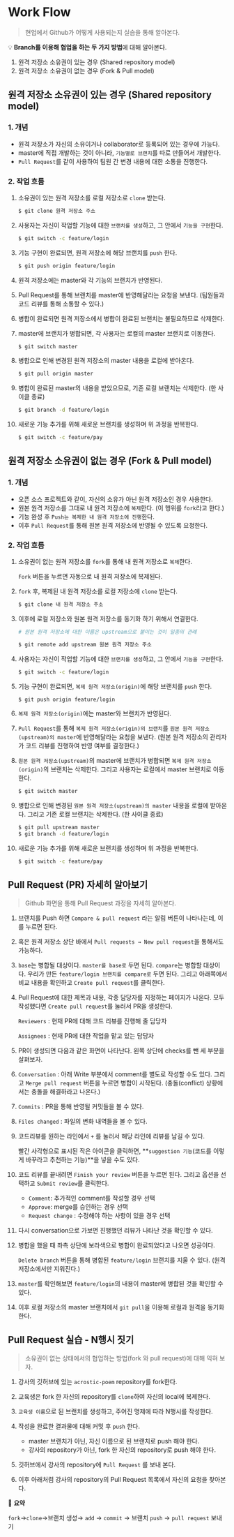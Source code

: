 # Work Flow
>현업에서 Github가 어떻게 사용되는지 실습을 통해 알아본다.

💡 **Branch를 이용해 협업을 하는 두 가지 방법**에 대해 알아본다.
1. 원격 저장소 소유권이 있는 경우 (Shared repository model)
2. 원격 저장소 소유권이 없는 경우 (Fork & Pull model)

## 원격 저장소 소유권이 있는 경우 (Shared repository model)

### 1. 개념

- 원격 저장소가 자신의 소유이거나 collaborator로 등록되어 있는 경우에 가능다.
- master에 직접 개발하는 것이 아니라, `기능별로 브랜치`를 따로 만들어서 개발한다.
- `Pull Request`를 같이 사용하여 팀원 간 변경 내용에 대한 소통을 진행한다.

### 2. 작업 흐름

1. 소유권이 있는 원격 저장소를 로컬 저장소로 `clone` 받는다.

    ```bash
    $ git clone 원격 저장소 주소
    ```

2. 사용자는 자신이 작업할 기능에 대한 `브랜치를 생성`하고, 그 안에서 `기능을 구현`한다.
    
    ```bash
    $ git switch -c feature/login
    ```
    
3. 기능 구현이 완료되면, 원격 저장소에 해당 브랜치를 `push` 한다.
    
    ```bash
    $ git push origin feature/login
    ```
    
4. 원격 저장소에는 master와 각 기능의 브랜치가 반영된다.

5. Pull Request를 통해 브랜치를 master에 반영해달라는 요청을 보낸다.
(팀원들과 코드 리뷰를 통해 소통할 수 있다.)
    
6. 병합이 완료되면 원격 저장소에서 병합이 완료된 브랜치는 불필요하므로 삭제한다.    

7. master에 브랜치가 병합되면, 각 사용자는 로컬의 master 브랜치로 이동한다.

    ```bash
    $ git switch master
    ```
    
8. 병합으로 인해 변경된 원격 저장소의 master 내용을 로컬에 받아온다.

    ```bash
    $ git pull origin master
    ```
    
9. 병합이 완료된 master의 내용을 받았으므로, 기존 로컬 브랜치는 삭제한다. (한 사이클 종료)
    
    ```bash
    $ git branch -d feature/login
    ```
    
10. 새로운 기능 추가를 위해 새로운 브랜치를 생성하며 위 과정을 반복한다.
    
    ```bash
    $ git switch -c feature/pay
    ```
    

##  원격 저장소 소유권이 없는 경우 (Fork & Pull model)

### 1. 개념

- 오픈 소스 프로젝트와 같이, 자신의 소유가 아닌 원격 저장소인 경우 사용한다.
- 원본 원격 저장소를 그대로 내 원격 저장소에 `복제`한다. (이 행위를 `fork`라고 한다.)
- 기능 완성 후 `Push는 복제한 내 원격 저장소에 진행`한다.
- 이후 `Pull Request`를 통해 원본 원격 저장소에 반영될 수 있도록 요청한다.

### 2. 작업 흐름

1. 소유권이 없는 원격 저장소를 `fork`를 통해 내 원격 저장소로 `복제`한다.

     `Fork` 버튼을 누르면 자동으로 내 원격 저장소에 복제된다.
    
2. `fork` 후, 복제된 내 원격 저장소를 로컬 저장소에 `clone` 받는다.
    
    ```bash
    $ git clone 내 원격 저장소 주소
    ```

3. 이후에 로컬 저장소와 원본 원격 저장소를 동기화 하기 위해서 연결한다.
    
    ```bash
    # 원본 원격 저장소에 대한 이름은 upstream으로 붙이는 것이 일종의 관례
    
    $ git remote add upstream 원본 원격 저장소 주소
    ```
    
4. 사용자는 자신이 작업할 기능에 대한 `브랜치를 생성`하고, 그 안에서 `기능을 구현`한다.

    ```bash
    $ git switch -c feature/login
    ```
    
5. 기능 구현이 완료되면, `복제 원격 저장소(origin)`에 해당 브랜치를 `push` 한다.
    
    ```bash
    $ git push origin feature/login
    ```
    
6. `복제 원격 저장소(origin)`에는 master와 브랜치가 반영된다.

7. `Pull Request`를 통해 `복제 원격 저장소(origin)의 브랜치`를 `원본 원격 저장소(upstream)의 master`에 반영해달라는 요청을 보낸다. 
(원본 원격 저장소의 관리자가 코드 리뷰를 진행하여 반영 여부를 결정한다.)

8. `원본 원격 저장소(upstream)`의 master에 브랜치가 병합되면 `복제 원격 저장소(origin)`의 브랜치는 삭제한다. 그리고 사용자는 로컬에서 master 브랜치로 이동한다.
    
    ```bash
    $ git switch master
    ```
    

9. 병합으로 인해 변경된 `원본 원격 저장소(upstream)의 master` 내용을 로컬에 받아온다. 
그리고 기존 로컬 브랜치는 삭제한다. (한 사이클 종료)

    ```bash
    $ git pull upstream master
    $ git branch -d feature/login
    ```
    
10. 새로운 기능 추가를 위해 새로운 브랜치를 생성하며 위 과정을 반복한다.

    ```bash
    $ git switch -c feature/pay
    ```

##  Pull Request (PR) 자세히 알아보기
> Github 화면을 통해 Pull Request 과정을 자세히 알아본다.
> 

1. 브랜치를 Push 하면 `Compare & pull request` 라는 알림 버튼이 나타나는데, 이를 누르면 된다.
 
2. 혹은 원격 저장소 상단 바에서 `Pull requests → New pull request`을 통해서도 가능하다.
   
3. `base`는 병합될 대상이다. `master를 base로` 두면 된다.
`compare`는 병합할 대상이다. 우리가 만든 `feature/login 브랜치를 compare로` 두면 된다.
그리고 아래쪽에서 비교 내용을 확인하고 `Create pull request`를 클릭한다.

4. Pull Request에 대한 제목과 내용, 각종 담당자를 지정하는 페이지가 나온다.
모두 작성했다면 `Create pull request`를 눌러서 PR을 생성한다.
    
    `Reviewers` : 현재 PR에 대해 코드 리뷰를 진행해 줄 담당자
    
    `Assignees` : 현재 PR에 대한 작업을 맡고 있는 담당자
    
5. PR이 생성되면 다음과 같은 화면이 나타난다. 왼쪽 상단에 checks를 뺀 세 부분을 살펴보자.
    
6. `Conversation` : 아래 Write 부분에서 comment를 별도로 작성할 수도 있다. 그리고 `Merge pull request` 버튼을 누르면 병합이 시작된다. (충돌(conflict) 상황에서는 충돌을 해결하라고 나온다.)
    
7. `Commits` : PR을 통해 반영될 커밋들을 볼 수 있다.
    
8. `Files changed` : 파일의 변화 내역들을 볼 수 있다.
    
9. 코드리뷰를 원하는 라인에서 `+` 를 눌러서 해당 라인에 리뷰를 남길 수 있다.
    
    빨간 사각형으로 표시된 작은 아이콘을 클릭하면, 
    **`suggestion 기능`(코드를 이렇게 바꾸라고 추천하는 기능)**을 넣을 수도 있다.
    
10. 코드 리뷰를 끝내려면 `Finish your review` 버튼을 누르면 된다. 
그리고 옵션을 선택하고 `Submit review`를 클릭한다.
    
    - `Comment`: 추가적인 comment를 작성할 경우 선택
    - `Approve`: merge를 승인하는 경우 선택
    - `Request change` : 수정해야 하는 사항이 있을 경우 선택   

11. 다시 conversation으로 가보면 진행했던 리뷰가 나타난 것을 확인할 수 있다.

12. 병합을 했을 때 좌측 상단에 보라색으로 병합이 완료되었다고 나오면 성공이다.
    
    `Delete branch` 버튼을 통해 병합된 `feature/login` 브랜치를 지울 수 있다. 
    (원격 저장소에서만 지워진다.)
    
13. `master`를 확인해보면 `feature/login`의 내용이 master에 병합된 것을 확인할 수 있다.

14. 이후 로컬 저장소의 master 브랜치에서 `git pull`을 이용해 로컬과 원격을 동기화 한다.

## Pull Request 실습 - N행시 짓기

> 소유권이 없는 상태에서의 협업하는 방법(fork 와 pull request)에 대해 익혀 보자.
> 
1. 강사의 깃허브에 있는 `acrostic-poem` repository를 fork한다.
2. 교육생은 fork 한 자신의 repository를 `clone`하여 자신의 local에 복제한다.
3. `교육생 이름`으로 된 브랜치를 생성하고, 주어진 명제에 따라 N행시를 작성한다.
4. 작성을 완료한 결과물에 대해 커밋 후 `push` 한다.
    - master 브랜치가 아닌, 자신 이름으로 된 브랜치로 push 해야 한다.
    - 강사의 repository가 아닌, fork 한 자신의 repository로 push 해야 한다.
5. 깃허브에서 강사의 repository에 `Pull Request` 를 보내 본다.
    
6. 이후 아래처럼 강사의 repository의 Pull Request 목록에서 자신의 요청을 찾아본다.

📌 **요약**

`fork`→`clone`→브랜치 생성→ `add` → `commit` → 브랜치 `push` → `pull request` 보내기